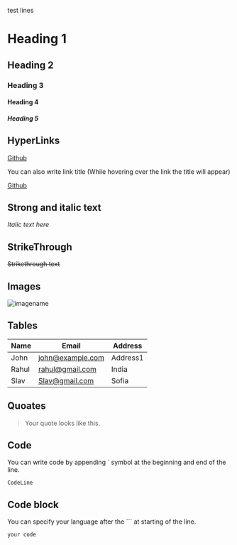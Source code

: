 test lines
# Heading 1
## Heading 2
### Heading 3
#### Heading 4
##### Heading 5


## HyperLinks 
[Github](https://www.github.com)

You can also write link title (While hovering over the link the title will appear)

[Github](https://www.github.com "Github home")

## Strong and italic text

_Italic text here_

## StrikeThrough

~~Strikethrough text~~

## Images
![imagename](TargetUrl)

## Tables
|Name|Email|Address|     
|----|-----|-------|      
|John|john@example.com|Address1| 
|Rahul|rahul@gmail.com|India|
|Slav|Slav@gmail.com|Sofia|


## Quoates
>Your quote looks like this.

## Code
You can write code by appending ` symbol at the beginning and end of the line.

`CodeLine`

## Code block

You can specify your language after the ``` at starting of the line.

```
your code
```


